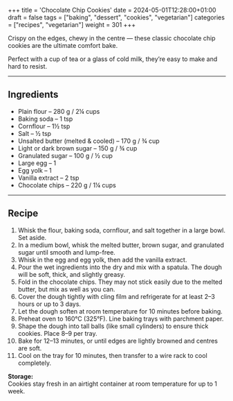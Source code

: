 +++
title = 'Chocolate Chip Cookies'
date = 2024-05-01T12:28:00+01:00
draft = false
tags = ["baking", "dessert", "cookies", "vegetarian"]
categories = ["recipes", "vegetarian"]
weight = 301
+++

Crispy on the edges, chewy in the centre — these classic chocolate chip cookies are the ultimate comfort bake.

Perfect with a cup of tea or a glass of cold milk, they’re easy to make and hard to resist.

---

## Ingredients

- Plain flour – 280 g / 2¼ cups  
- Baking soda – 1 tsp  
- Cornflour – 1½ tsp  
- Salt – ½ tsp  
- Unsalted butter (melted & cooled) – 170 g / ¾ cup  
- Light or dark brown sugar – 150 g / ¾ cup  
- Granulated sugar – 100 g / ½ cup  
- Large egg – 1  
- Egg yolk – 1  
- Vanilla extract – 2 tsp  
- Chocolate chips – 220 g / 1¼ cups  

---

## Recipe

1. Whisk the flour, baking soda, cornflour, and salt together in a large bowl. Set aside.  
2. In a medium bowl, whisk the melted butter, brown sugar, and granulated sugar until smooth and lump-free.  
3. Whisk in the egg and egg yolk, then add the vanilla extract.  
4. Pour the wet ingredients into the dry and mix with a spatula. The dough will be soft, thick, and slightly greasy.  
5. Fold in the chocolate chips. They may not stick easily due to the melted butter, but mix as well as you can.  
6. Cover the dough tightly with cling film and refrigerate for at least 2–3 hours or up to 3 days.  
7. Let the dough soften at room temperature for 10 minutes before baking.  
8. Preheat oven to 160°C (325°F). Line baking trays with parchment paper.  
9. Shape the dough into tall balls (like small cylinders) to ensure thick cookies. Place 8–9 per tray.  
10. Bake for 12–13 minutes, or until edges are lightly browned and centres are soft.  
11. Cool on the tray for 10 minutes, then transfer to a wire rack to cool completely.  

**Storage:**  
Cookies stay fresh in an airtight container at room temperature for up to 1 week.
